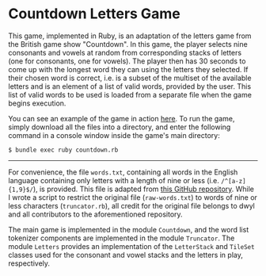 # Countdown Letters Game

This game, implemented in Ruby, is an adaptation of the letters game from the British game show "Countdown". In this game, the player selects nine consonants and vowels at random from corresponding stacks of letters (one for consonants, one for vowels). The player then has 30 seconds to come up with the longest word they can using the letters they selected. If their chosen word is correct, i.e. is a subset of the multiset of the available letters and is an element of a list of valid words, provided by the user. This list of valid words to be used is loaded from a separate file when the game begins execution.

You can see an example of the game in action [here](https://youtu.be/JPNJHoOtBrg?t=191). To run the game, simply download all the files into a directory, and enter the following command in a console window inside the game's main directory:

```
$ bundle exec ruby countdown.rb
```

-------------------

For convenience, the file ```words.txt```, containing all words in the English language containing only letters with a length of nine or less (i.e. ```/^[a-z]{1,9}$/```), is provided. This file is adapted from [this GitHub repository](https://github.com/dwyl/english-words). While I wrote a script to restrict the original file (`raw-words.txt`) to words of nine or less characters (```truncator.rb```), all credit for the original file belongs to dwyl and all contributors to the aforementioned repository.

The main game is implemented in the module ```Countdown```, and the word list tokenizer components are implemented in the module ```Truncator```. The module  ```Letters``` provides an implementation of the ```LetterStack``` and `TileSet` classes used for the consonant and vowel stacks and the letters in play, respectively.
